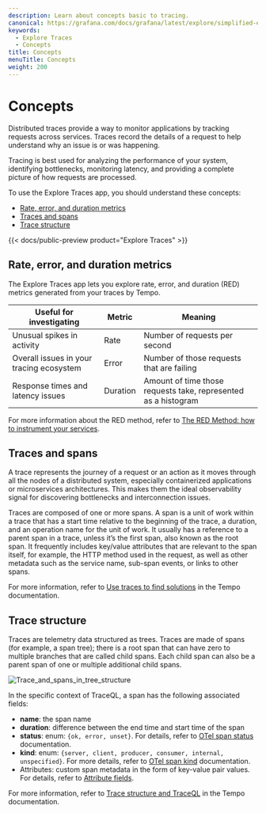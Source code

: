 ```yaml
---
description: Learn about concepts basic to tracing.
canonical: https://grafana.com/docs/grafana/latest/explore/simplified-exploration/traces/concepts/
keywords:
  - Explore Traces
  - Concepts
title: Concepts
menuTitle: Concepts
weight: 200
---
```


# Concepts

Distributed traces provide a way to monitor applications by tracking requests across services.
Traces record the details of a request to help understand why an issue is or was happening.

Tracing is best used for analyzing the performance of your system, identifying bottlenecks, monitoring latency, and providing a complete picture of how requests are processed.

To use the Explore Traces app, you should understand these concepts:

- [Rate, error, and duration metrics](#rate-error-and-duration-metrics)
- [Traces and spans](#traces-and-spans)
- [Trace structure](#trace-structure)

{{< docs/public-preview product="Explore Traces" >}}

## Rate, error, and duration metrics

The Explore Traces app lets you explore rate, error, and duration (RED) metrics generated from your traces by Tempo.

| Useful for investigating | Metric | Meaning |
|---|---|---|
| Unusual spikes in activity | Rate | Number of requests per second |
| Overall issues in your tracing ecosystem | Error | Number of those requests that are failing |
| Response times and latency issues | Duration | Amount of time those requests take, represented as a histogram |

For more information about the RED method, refer to [The RED Method: how to instrument your services](https://grafana.com/blog/2018/08/02/the-red-method-how-to-instrument-your-services/).

## Traces and spans

A trace represents the journey of a request or an action as it moves through all the nodes of a distributed system, especially containerized applications or microservices architectures.
This makes them the ideal observability signal for discovering bottlenecks and interconnection issues.

Traces are composed of one or more spans.
A span is a unit of work within a trace that has a start time relative to the beginning of the trace, a duration, and an operation name for the unit of work.
It usually has a reference to a parent span in a trace, unless it’s the first span, also known as the root span.
It frequently includes key/value attributes that are relevant to the span itself, for example, the HTTP method used in the request, as well as other metadata such as the service name, sub-span events, or links to other spans.

For more information, refer to [Use traces to find solutions](https://grafana.com/docs/tempo/<TEMPO_VERSION>/introduction/solutions-with-traces/) in the Tempo documentation.

## Trace structure

Traces are telemetry data structured as trees.
Traces are made of spans (for example, a span tree); there is a root span that can have zero to multiple branches that are called child spans.
Each child span can also be a parent span of one or multiple additional child spans.

![Trace_and_spans_in_tree_structure](/media/docs/tempo/traceql/trace-tree-structures-and-spans.png)

In the specific context of TraceQL, a span has the following associated fields:

- **name**: the span name
- **duration**: difference between the end time and start time of the span
- **status**: enum: `{ok, error, unset}`. For details, refer to [OTel span status](https://opentelemetry.io/docs/concepts/signals/traces/#span-status) documentation.
- **kind**: enum: `{server, client, producer, consumer, internal, unspecified}`. For more details, refer to [OTel span kind](https://opentelemetry.io/docs/concepts/signals/traces/#span-kind) documentation.
- Attributes: custom span metadata in the form of key-value pair values. For details, refer to [Attribute fields](https://grafana.com/docs/tempo/<TEMPO_VERSION>/traceql/#attribute-fields).

For more information, refer to [Trace structure and TraceQL](https://grafana.com/docs/tempo/<TEMPO_VERSION>/traceql/trace-structure/) in the Tempo documentation.